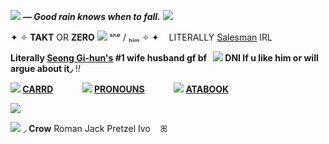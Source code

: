 ![](https://xyz.crd.co/assets/images/gallery11/0dd86027.png?v=de6feabd) ***— Good rain knows when to fall.*** ![](https://xyz.crd.co/assets/images/gallery11/0dd86027.png?v=de6feabd)

 ✦ ✧ **TAKT** OR **ZERO** ![](https://xyz.crd.co/assets/images/gallery03/ddbff012.gif?v=de6feabd) ‎ ‎ ‎ ˢʰᵉ / ₕᵢₘ ✧ ✦‎ ‎ ‎ ‎ LITERALLY [Salesman](https://villains.fandom.com/wiki/The_Recruiter_(Squid_Game)) IRL‎ ‎ ‎

**Literally [Seong Gi-hun's](https://squid-game.fandom.com/wiki/Seong_Gi-hun)  #1 wife husband gf bf‎ ‎ ‎ ‎![](https://xyz.crd.co/assets/images/gallery21/27dab329.gif?v=de6feabd)  DNI If u like him or will argue about it◞**  !*!*
 
**![](https://xyz.crd.co/assets/images/gallery11/6d2c6a11.gif?v=de6feabd) [CARRD](https://in-ho.carrd.co/)‎ ‎ ‎ ‎ ‎ ‎ ‎ ‎ ‎ ‎ ‎ ‎ ‎ ‎ ![](https://xyz.crd.co/assets/images/gallery18/698c5703.gif?v=de6feabd) [PRONOUNS](https://en.pronouns.page/@Takt)‎ ‎ ‎ ‎ ‎ ‎ ‎ ‎ ‎ ‎ ‎ ‎ ‎ ‎ ![](https://xyz.crd.co/assets/images/gallery11/2c219efb.gif?v=de6feabd) [ATABOOK](https://takt.atabook.org/)**

![](https://i.pinimg.com/736x/73/58/b7/7358b7b19f659b6ed2922a9db5767925.jpg)

![](https://xyz.crd.co/assets/images/gallery01/426c6340.gif?v=de6feabd)  ‎   ‎ ‎◞  **Crow**  Roman  Jack  Pretzel  Ivo  ‎ ‎ ‎ ꕤ

